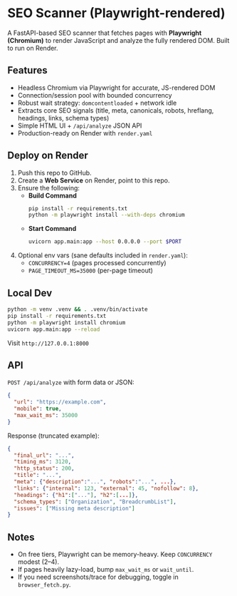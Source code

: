 # SEO Scanner (Playwright-rendered)

A FastAPI-based SEO scanner that fetches pages with **Playwright (Chromium)** to render JavaScript and analyze the fully rendered DOM. Built to run on Render.

## Features
- Headless Chromium via Playwright for accurate, JS-rendered DOM
- Connection/session pool with bounded concurrency
- Robust wait strategy: `domcontentloaded` + network idle
- Extracts core SEO signals (title, meta, canonicals, robots, hreflang, headings, links, schema types)
- Simple HTML UI + `/api/analyze` JSON API
- Production-ready on Render with `render.yaml`

## Deploy on Render
1. Push this repo to GitHub.
2. Create a **Web Service** on Render, point to this repo.
3. Ensure the following:
   - **Build Command**
     ```bash
     pip install -r requirements.txt
     python -m playwright install --with-deps chromium
     ```
   - **Start Command**
     ```bash
     uvicorn app.main:app --host 0.0.0.0 --port $PORT
     ```
4. Optional env vars (sane defaults included in `render.yaml`):
   - `CONCURRENCY=4` (pages processed concurrently)
   - `PAGE_TIMEOUT_MS=35000` (per-page timeout)

## Local Dev
```bash
python -m venv .venv && . .venv/bin/activate
pip install -r requirements.txt
python -m playwright install chromium
uvicorn app.main:app --reload
```

Visit `http://127.0.0.1:8000`

## API
`POST /api/analyze` with form data or JSON:
```json
{
  "url": "https://example.com",
  "mobile": true,
  "max_wait_ms": 35000
}
```

Response (truncated example):
```json
{
  "final_url": "...",
  "timing_ms": 3120,
  "http_status": 200,
  "title": "...",
  "meta": {"description":"...", "robots":"...", ...},
  "links": {"internal": 123, "external": 45, "nofollow": 8},
  "headings": {"h1":["..."], "h2":[...]},
  "schema_types": ["Organization", "BreadcrumbList"],
  "issues": ["Missing meta description"]
}
```

## Notes
- On free tiers, Playwright can be memory-heavy. Keep `CONCURRENCY` modest (2–4).
- If pages heavily lazy-load, bump `max_wait_ms` or `wait_until`.
- If you need screenshots/trace for debugging, toggle in `browser_fetch.py`.
